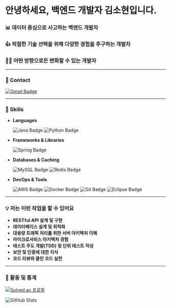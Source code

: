 # 안녕하세요, 백엔드 개발자 **김소현**입니다.

### 📊 데이터 중심으로 사고하는 백엔드 개발자
### 👍 적절한 기술 선택을 위해 다양한 경험을 추구하는 개발자
### 🏃‍♂️ 어떤 방향으로든 변화할 수 있는 개발자

---

### 📧 Contact

[![Gmail Badge](https://img.shields.io/badge/en3873@gmail.com-D14836?style=flat-square&logo=Gmail&logoColor=white)](mailto:메일주소)

---

### 💪 Skills

- **Languages**

  ![Java Badge](https://img.shields.io/badge/Java-ED8B00?style=for-the-badge&logo=java&logoColor=white)
  ![Python Badge](https://img.shields.io/badge/Python-3776AB?style=for-the-badge&logo=python&logoColor=white)

- **Frameworks & Libraries**

  ![Spring Badge](https://img.shields.io/badge/Spring-6DB33F?style=for-the-badge&logo=spring&logoColor=white)

- **Databases & Caching**

  ![MySQL Badge](https://img.shields.io/badge/MySQL-4479A1?style=for-the-badge&logo=mysql&logoColor=white)
  ![Redis Badge](https://img.shields.io/badge/Redis-DC382D?style=for-the-badge&logo=redis&logoColor=white)

- **DevOps & Tools**

  ![AWS Badge](https://img.shields.io/badge/Amazon%20AWS-FF9900?style=for-the-badge&logo=amazonaws&logoColor=white)
  ![Docker Badge](https://img.shields.io/badge/Docker-2496ED?style=for-the-badge&logo=docker&logoColor=white)
  ![Git Badge](https://img.shields.io/badge/Git-F05032?style=for-the-badge&logo=git&logoColor=white)
  ![Eclipse Badge](https://img.shields.io/badge/Eclipse%20IDE-2C2255?style=for-the-badge&logo=eclipse&logoColor=white)

---

### 💡 저는 이런 작업을 할 수 있어요

- **RESTful API 설계 및 구현**
- **데이터베이스 설계 및 최적화**
- **대용량 트래픽 처리를 위한 서버 아키텍처 이해**
- **마이크로서비스 아키텍처 경험**
- **테스트 주도 개발(TDD) 및 단위 테스트 작성**
- **보안 및 인증에 대한 지식**
- **코드 리뷰와 클린 코드 실천**

---

### 🏅 활동 및 통계

[![Solved.ac 프로필](http://mazassumnida.wtf/api/generate_badge?boj=itzelic_01)](https://solved.ac/사용자아이디)

![GitHub Stats](https://github-readme-stats.vercel.app/api?username=itzelic-code&theme=tokyonight&show_icons=true)
